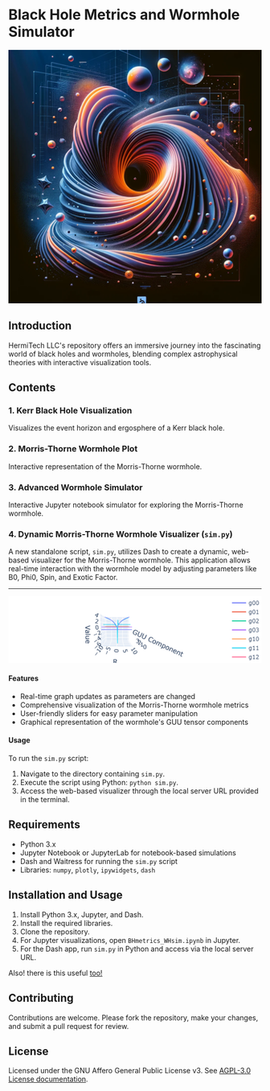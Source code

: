 
# Black Hole Metrics and Wormhole Simulator

![BhWh](https://github.com/HermiTech-LLC/BHmetrics_WHsim/blob/main/BhWh.PNG)

## Introduction

HermiTech LLC's repository offers an immersive journey into the fascinating world of black holes and wormholes, blending complex astrophysical theories with interactive visualization tools.

## Contents

### 1. Kerr Black Hole Visualization
Visualizes the event horizon and ergosphere of a Kerr black hole.

### 2. Morris-Thorne Wormhole Plot
Interactive representation of the Morris-Thorne wormhole.

### 3. Advanced Wormhole Simulator
Interactive Jupyter notebook simulator for exploring the Morris-Thorne wormhole.

### 4. Dynamic Morris-Thorne Wormhole Visualizer (`sim.py`)
A new standalone script, `sim.py`, utilizes Dash to create a dynamic, web-based visualizer for the Morris-Thorne wormhole. This application allows real-time interaction with the wormhole model by adjusting parameters like B0, Phi0, Spin, and Exotic Factor.
____________________________________________

![sim](https://github.com/HermiTech-LLC/BHmetrics_WHsim/blob/main/IMG_7936.png)
#### Features
- Real-time graph updates as parameters are changed
- Comprehensive visualization of the Morris-Thorne wormhole metrics
- User-friendly sliders for easy parameter manipulation
- Graphical representation of the wormhole's GUU tensor components

#### Usage
To run the `sim.py` script:
1. Navigate to the directory containing `sim.py`.
2. Execute the script using Python: `python sim.py`.
3. Access the web-based visualizer through the local server URL provided in the terminal.

## Requirements

- Python 3.x
- Jupyter Notebook or JupyterLab for notebook-based simulations
- Dash and Waitress for running the `sim.py` script
- Libraries: `numpy`, `plotly`, `ipywidgets`, `dash`

## Installation and Usage

1. Install Python 3.x, Jupyter, and Dash.
2. Install the required libraries.
3. Clone the repository.
4. For Jupyter visualizations, open `BHmetrics_WHsim.ipynb` in Jupyter.
5. For the Dash app, run `sim.py` in Python and access via the local server URL.

Also! there is this useful [too!](https://github.com/HermiTech-LLC/MT-WormholeTool)
## Contributing

Contributions are welcome. Please fork the repository, make your changes, and submit a pull request for review.

## License

Licensed under the GNU Affero General Public License v3. See [AGPL-3.0 License documentation](https://www.gnu.org/licenses/agpl-3.0.en.html).
